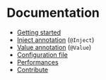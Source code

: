 # Documentation

* [Getting started](doc/getting-started)
* [Inject annotation](doc/inject-annotation) (`@Inject`)
* [Value annotation](doc/value-annotation) (`@Value`)
* [Configuration file](doc/configuration-file)
* [Performances](doc/performances)
* [Contribute](doc/contribute)

